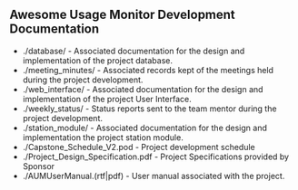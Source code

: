 Awesome Usage Monitor Development Documentation
------

* ./database/ - Associated documentation for the design and implementation of the project database.
* ./meeting_minutes/ - Associated records kept of the meetings held during the project development.
* ./web_interface/ - Associated documentation for the design and implementation of the project User Interface.
* ./weekly_status/ - Status reports sent to the team mentor during the project development.
* ./station_module/ - Associated documentation for the design and implementation the project station module.
* ./Capstone_Schedule_V2.pod - Project development schedule
* ./Project_Design_Specification.pdf - Project Specifications provided by Sponsor
* ./AUMUserManual.(rtf|pdf) - User manual associated with the project.
